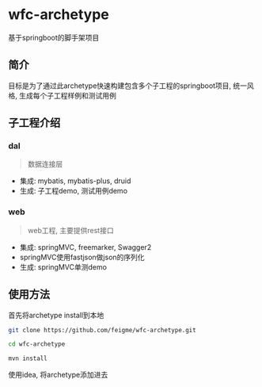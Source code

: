 # wfc-archetype
基于springboot的脚手架项目

## 简介
目标是为了通过此archetype快速构建包含多个子工程的springboot项目, 统一风格, 生成每个子工程样例和测试用例

## 子工程介绍
### dal
> 数据连接层

- 集成: mybatis, mybatis-plus, druid
- 生成: 子工程demo, 测试用例demo

### web
> web工程, 主要提供rest接口

- 集成: springMVC, freemarker, Swagger2
- springMVC使用fastjson做json的序列化
- 生成: springMVC单测demo

## 使用方法
首先将archetype install到本地

```sh
git clone https://github.com/feigme/wfc-archetype.git

cd wfc-archetype

mvn install

```

使用idea, 将archetype添加进去

